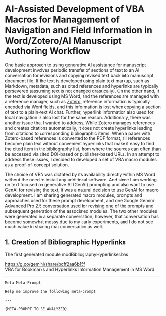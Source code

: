 # AI-Assisted Development of VBA Macros for Management of Navigation and Field Information in Word/Zotero/AI Manuscript Authoring Workflow

One basic approach to using generative AI assistance for manuscript development involves periodic transfer of sections of text to an AI conversation for revisions and copying revised text back into manuscript document file. If the text is developed using plain text markup, such as Markdown, metadata, such as cited references and hyperlinks are typically persevered (assuming text is not changed drastically). On the other hand, if the text is developed using MS Word, and the references are managed with a reference manager, such as [Zotero][], reference information is typically encoded via Word fields, and this information is lost when copying a section of text to a plain-text AI chat. Further, hyperlink information also used for local navigation is also lost for the same reason. Additionally, there was another issue that I wanted to address. While Zotero manages references and creates citations automatically, it does not create hyperlinks leading from citations to corresponding bibliographic items. When a paper with Zotero-based references is converted to the PDF format, all references become plain text without convenient hyperlinks that make it easy to find the cited item in the bibliography list, from where the sources can often than be accessed via cited DOI-based or publisher-based URLs. In an attempt to address these issues, I decided to developed a set of VBA macro modules as a proof-of-concept solution.

The choice of VBA was dictated by its availability directly within MS Word without the need to install any additional software. And since I am working on text focused on generative AI (GenAI) prompting and also want to use GenAI for revising the text, it was a natural decision to use GenAI for macro development. I am sharing generated macro modules, prompts and approaches used for these prompt development, and one Google Gemini Advanced Pro 2.5 conversation used for revising one of the prompts and subsequent generation of the associated modules. The two other modules were generated in a separate conversation; however, that conversation has become somewhat messy due to my early experiments, and I do not see much value in sharing that conversation as well. 

## 1. Creation of Bibliographic Hyperlinks

The first generated module 
modBibliographyHyperlinker.bas






https://g.co/gemini/share/bcff2aa6b15f  
VBA for Bookmarks and Hyperlinks Information Management in MS Word  

****

```
Meta-Meta-Prompt

Help me improve the following meta-prompt

---

{META-PROMPT TO BE ANALYZED}

```

 
 
 <!-- References -->

[Zotero]: https://zotero.org
[MarkupProcessorPrompt]: MarkupProcessorPrompt.md
[MarkupProcessor]: MarkupProcessor.bas
[modBibliographyHyperlinker]: modBibliographyHyperlinker.bas
[modZoteroFieldRecovery]: modZoteroFieldRecovery.bas
